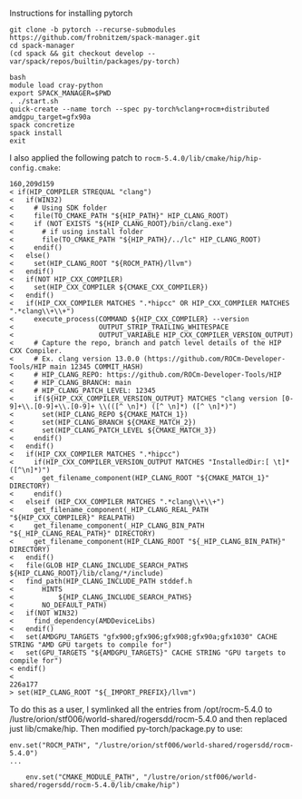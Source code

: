 Instructions for installing pytorch

```shell
git clone -b pytorch --recurse-submodules https://github.com/frobnitzem/spack-manager.git
cd spack-manager
(cd spack && git checkout develop -- var/spack/repos/builtin/packages/py-torch)

bash
module load cray-python
export SPACK_MANAGER=$PWD
. ./start.sh
quick-create --name torch --spec py-torch%clang+rocm+distributed amdgpu_target=gfx90a
spack concretize
spack install
exit
```

I also applied the following patch to `rocm-5.4.0/lib/cmake/hip/hip-config.cmake`:
```
160,209d159
< if(HIP_COMPILER STREQUAL "clang")
<   if(WIN32)
<     # Using SDK folder
<     file(TO_CMAKE_PATH "${HIP_PATH}" HIP_CLANG_ROOT)
<     if (NOT EXISTS "${HIP_CLANG_ROOT}/bin/clang.exe")
<       # if using install folder
<       file(TO_CMAKE_PATH "${HIP_PATH}/../lc" HIP_CLANG_ROOT)
<     endif()
<   else()
<     set(HIP_CLANG_ROOT "${ROCM_PATH}/llvm")
<   endif()
<   if(NOT HIP_CXX_COMPILER)
<     set(HIP_CXX_COMPILER ${CMAKE_CXX_COMPILER})
<   endif()
<   if(HIP_CXX_COMPILER MATCHES ".*hipcc" OR HIP_CXX_COMPILER MATCHES ".*clang\\+\\+")
<     execute_process(COMMAND ${HIP_CXX_COMPILER} --version
<                     OUTPUT_STRIP_TRAILING_WHITESPACE
<                     OUTPUT_VARIABLE HIP_CXX_COMPILER_VERSION_OUTPUT)
<     # Capture the repo, branch and patch level details of the HIP CXX Compiler.
<     # Ex. clang version 13.0.0 (https://github.com/ROCm-Developer-Tools/HIP main 12345 COMMIT_HASH)
<     # HIP_CLANG_REPO: https://github.com/ROCm-Developer-Tools/HIP
<     # HIP_CLANG_BRANCH: main
<     # HIP_CLANG_PATCH_LEVEL: 12345
<     if(${HIP_CXX_COMPILER_VERSION_OUTPUT} MATCHES "clang version [0-9]+\\.[0-9]+\\.[0-9]+ \\(([^ \n]*) ([^ \n]*) ([^ \n]*)")
<       set(HIP_CLANG_REPO ${CMAKE_MATCH_1})
<       set(HIP_CLANG_BRANCH ${CMAKE_MATCH_2})
<       set(HIP_CLANG_PATCH_LEVEL ${CMAKE_MATCH_3})
<     endif()
<   endif()
<   if(HIP_CXX_COMPILER MATCHES ".*hipcc")
<     if(HIP_CXX_COMPILER_VERSION_OUTPUT MATCHES "InstalledDir:[ \t]*([^\n]*)")
<       get_filename_component(HIP_CLANG_ROOT "${CMAKE_MATCH_1}" DIRECTORY)
<     endif()
<   elseif (HIP_CXX_COMPILER MATCHES ".*clang\\+\\+")
<     get_filename_component(_HIP_CLANG_REAL_PATH "${HIP_CXX_COMPILER}" REALPATH)
<     get_filename_component(_HIP_CLANG_BIN_PATH "${_HIP_CLANG_REAL_PATH}" DIRECTORY)
<     get_filename_component(HIP_CLANG_ROOT "${_HIP_CLANG_BIN_PATH}" DIRECTORY)
<   endif()
<   file(GLOB HIP_CLANG_INCLUDE_SEARCH_PATHS ${HIP_CLANG_ROOT}/lib/clang/*/include)
<   find_path(HIP_CLANG_INCLUDE_PATH stddef.h
<       HINTS
<           ${HIP_CLANG_INCLUDE_SEARCH_PATHS}
<       NO_DEFAULT_PATH)
<   if(NOT WIN32)
<     find_dependency(AMDDeviceLibs)
<   endif()
<   set(AMDGPU_TARGETS "gfx900;gfx906;gfx908;gfx90a;gfx1030" CACHE STRING "AMD GPU targets to compile for")
<   set(GPU_TARGETS "${AMDGPU_TARGETS}" CACHE STRING "GPU targets to compile for")
< endif()
< 
226a177
> set(HIP_CLANG_ROOT "${_IMPORT_PREFIX}/llvm")
```

To do this as a user, I symlinked all the entries from
/opt/rocm-5.4.0 to
/lustre/orion/stf006/world-shared/rogersdd/rocm-5.4.0
and then replaced just lib/cmake/hip.
Then modified py-torch/package.py to use:

    env.set("ROCM_PATH", "/lustre/orion/stf006/world-shared/rogersdd/rocm-5.4.0")
    ...

        env.set("CMAKE_MODULE_PATH", "/lustre/orion/stf006/world-shared/rogersdd/rocm-5.4.0/lib/cmake/hip")

